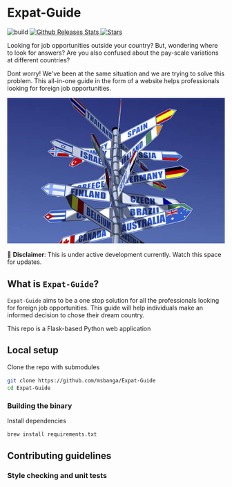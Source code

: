 # Expat-Guide <!-- omit in toc -->
![build](https://github.com/razorpay/metro/workflows/.github/workflows/build.yml/badge.svg)
<a href="https://somsubhra.com/github-release-stats/?username=msbanga&repository=Expat-Guide">
  <img alt="Github Releases Stats" src="https://img.shields.io/github/downloads/msbanga/Expat-Guide/total.svg?logo=github">
</a>
<a href="https://starcharts.herokuapp.com/msbanga/Expat-Guide"><img alt="Stars" src="https://img.shields.io/github/stars/msbanga/Expat-Guide.svg?style=social"></a>

Looking for job opportunities outside your country? But, wondering where to look for answers?
Are you also confused about the pay-scale variations at different countries?

Dont worry! We've been at the same situation and we are trying to solve this problem.
This all-in-one guide in the form of a website helps professionals looking for foreign job opportunities.


![Expat-Guide](expat.jpg)

🚧  **Disclaimer**: This is under active development currently. Watch this space for updates.

## What is `Expat-Guide`?
`Expat-Guide` aims to be a one stop solution for all the professionals looking for foreign job opportunities. This guide will help individuals make an informed decision to chose their dream country.

This repo is a Flask-based Python web application
## Local setup
Clone the repo with submodules
```sh
git clone https://github.com/msbanga/Expat-Guide
cd Expat-Guide
```
### Building the binary
Install dependencies
```sh
brew install requirements.txt
```

## Contributing guidelines

### Style checking and unit tests
